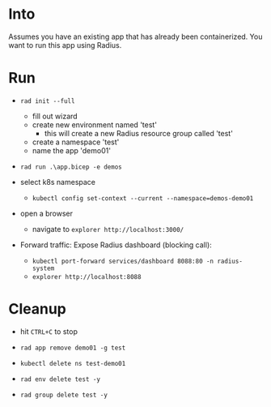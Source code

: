 # Into
Assumes you have an existing app that has already been containerized. 
You want to run this app using Radius.

# Run

- `rad init --full`
    - fill out wizard
    - create new environment named 'test'
      - this will create a new Radius resource group called 'test'
    - create a namespace 'test'
    - name the app 'demo01'
- `rad run .\app.bicep -e demos`
- select k8s namespace
    - `kubectl config set-context --current --namespace=demos-demo01`
- open a browser
    - navigate to `explorer http://localhost:3000/`

- Forward traffic:
    Expose Radius dashboard (blocking call):
    - `kubectl port-forward services/dashboard 8088:80 -n radius-system`
    - `explorer http://localhost:8088`
# Cleanup
- hit `CTRL+C` to stop
- `rad app remove demo01 -g test`
- `kubectl delete ns test-demo01`

- `rad env delete test -y`
- `rad group delete test -y`